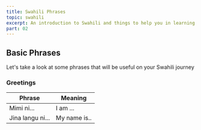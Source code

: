 ```yaml
---
title: Swahili Phrases
topic: swahili
excerpt: An introduction to Swahili and things to help you in learning it.
part: 02
---
```


## Basic Phrases

Let's take a look at some phrases that will be useful on your Swahili journey

### Greetings

| Phrase           | Meaning      |
| ---------------- | ------------ |
| Mimi ni...       | I am ...     |
| Jina langu ni... | My name is.. |
